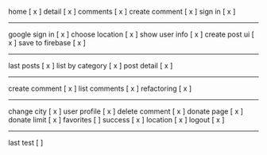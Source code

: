 home [ x ]
detail [ x ]
comments [ x ]
create comment [ x ]
sign in [ x ]

---

google sign in [ x ]
choose location [ x ]
show user info [ x ]
create post ui [ x ]
save to firebase [ x ]

---

last posts [ x ]
list by category [ x ]
post detail [ x ]

---

create comment [ x ]
list comments [ x ]
refactoring [ x ]

---

change city [ x ]
user profile [ x ]
delete comment [ x ]
donate page [ x ]
donate limit [ x ]
favorites [ ]
success [ x ]
location [ x ]
logout [ x ]

---

last test [ ]
